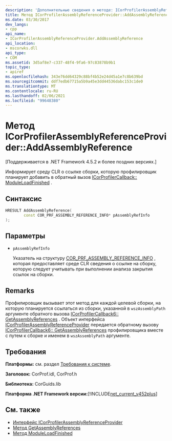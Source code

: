 ```yaml
---
description: 'Дополнительные сведения о методе: ICorProfilerAssemblyReferenceProvider:: AddAssemblyReference'
title: Метод ICorProfilerAssemblyReferenceProvider::AddAssemblyReference
ms.date: 03/30/2017
dev_langs:
- cpp
api_name:
- ICorProfilerAssemblyReferenceProvider.AddAssemblyReference
api_location:
- mscorwks.dll
api_type:
- COM
ms.assetid: 3d5af8e7-c337-48f4-9fa6-97c83878b9b1
topic_type:
- apiref
ms.openlocfilehash: 343e76dd64329c88bf4b52e24d45a1e7c8b639bd
ms.sourcegitcommit: ddf7edb67715a5b9a45e3dd44536dabc153c1de0
ms.translationtype: MT
ms.contentlocale: ru-RU
ms.lasthandoff: 02/06/2021
ms.locfileid: "99648380"
---
```

# <a name="icorprofilerassemblyreferenceprovideraddassemblyreference-method"></a>Метод ICorProfilerAssemblyReferenceProvider::AddAssemblyReference

[Поддерживается в .NET Framework 4.5.2 и более поздних версиях.]  
  
 Информирует среду CLR о ссылке сборки, которую профилировщик планирует добавить в обратный вызов [ICorProfilerCallback:: ModuleLoadFinished](icorprofilercallback-moduleloadfinished-method.md) .  
  
## <a name="syntax"></a>Синтаксис  
  
```cpp
HRESULT AddAssemblyReference(  
        const COR_PRF_ASSEMBLY_REFERENCE_INFO* pAssemblyRefInfo  
);  
```  
  
## <a name="parameters"></a>Параметры

- `pAssemblyRefInfo`

  Указатель на структуру [COR_PRF_ASSEMBLY_REFERENCE_INFO](cor-prf-assembly-reference-info-structure.md) , которая предоставляет среде CLR сведения о ссылке на сборку, которую следует учитывать при выполнении анализа закрытия ссылок на сборки.
  
## <a name="remarks"></a>Remarks  

 Профилировщик вызывает этот метод для каждой целевой сборки, на которую планируется ссылаться из сборки, указанной в `wszAssemblyPath` аргументе обратного вызова [ICorProfilerCallback6:: GetAssemblyReferences](icorprofilercallback6-getassemblyreferences-method.md) . Объект интерфейса [ICorProfilerAssemblyReferenceProvider](icorprofilerassemblyreferenceprovider-interface.md) передается обратному вызову [ICorProfilerCallback6:: GetAssemblyReferences](icorprofilercallback6-getassemblyreferences-method.md) профилировщика вместе с путем к сборке и именем в `wszAssemblyPath` аргументе.  
  
## <a name="requirements"></a>Требования  

 **Платформы:** см. раздел [Требования к системе](../../get-started/system-requirements.md).  
  
 **Заголовок:** CorProf.idl, CorProf.h  
  
 **Библиотека:** CorGuids.lib  
  
 **Платформа .NET Framework версии:**[!INCLUDE[net_current_v452plus](../../../../includes/net-current-v452plus-md.md)]  
  
## <a name="see-also"></a>См. также

- [Интерфейс ICorProfilerAssemblyReferenceProvider](icorprofilerassemblyreferenceprovider-interface.md)
- [Метод GetAssemblyReferences](icorprofilercallback6-getassemblyreferences-method.md)
- [Метод ModuleLoadFinished](icorprofilercallback-moduleloadfinished-method.md)
